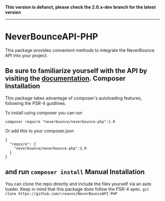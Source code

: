 **This version is defunct, please check the 2.0.x-dev branch for the latest version**

---

NeverBounceAPI-PHP
==================

This package provides convenient methods to integrate the NeverBounce API into your project.

Be sure to familiarize yourself with the API by visiting the [documentation](http://docs.neverbounce.com).
Composer Installation
---
This package takes advantage of composer's autoloading features, following the PSR-4 guidlines.

To install using composer you can run
```
composer require "neverbounce/neverbounce-php":1.0
```

Or add this to your composer.json
```
{
  "require": {
    "neverbounce/neverbounce-php":1.0
  }
}
```
and run `composer install`
Manual Installation
---
You can clone the repo directly and include the files yourself via an auto loader. Keep in mind that this package does follow the PSR-4 spec.
```git clone https://github.com/creavos/NeverBounceAPI-PHP```
